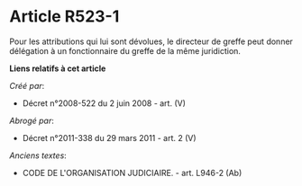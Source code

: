 # Article R523-1

Pour les attributions qui lui sont dévolues, le directeur de greffe peut donner délégation à un fonctionnaire du greffe de la
même juridiction.

**Liens relatifs à cet article**

_Créé par_:

  - Décret n°2008-522 du 2 juin 2008 - art. (V)

_Abrogé par_:

  - Décret n°2011-338 du 29 mars 2011 - art. 2 (V)

_Anciens textes_:

  - CODE DE L'ORGANISATION JUDICIAIRE. - art. L946-2 (Ab)
